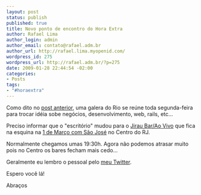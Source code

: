 ```yaml
--- 
layout: post
status: publish
published: true
title: Novo ponto de encontro do Hora Extra
author: Rafael Lima
author_login: admin
author_email: contato@rafael.adm.br
author_url: http://rafael.lima.myopenid.com/
wordpress_id: 275
wordpress_url: http://rafael.adm.br/?p=275
date: 2009-01-28 22:44:54 -02:00
categories: 
- Posts
tags: 
- "#horaextra"
---
```

Como dito no <a href="http://rafael.adm.br/p/hora-extra-no-leblon/">post anterior</a>, uma galera do Rio se re&uacute;ne toda segunda-feira para trocar id&eacute;ia sobe neg&oacute;cios, desenvolvimento, web, rails, etc...

Preciso informar que o "escrit&oacute;rio" mudou para o <a href="http://www.jiraubar.com.br/">Jirau Bar/Ao Vivo</a> que fica na esquina na <a href="http://www.jiraubar.com.br/comochegar.html">1 de Mar&ccedil;o com S&atilde;o Jos&eacute;</a> no Centro do RJ.

Normalmente chegamos umas 19:30h. Agora n&atilde;o podemos atrasar muito pois no Centro os bares fecham mais cedo...

Geralmente eu lembro o pessoal pelo <a href="http://twitter.com/rafaelp">meu Twitter</a>.

Espero voc&ecirc; l&aacute;!

Abra&ccedil;os
